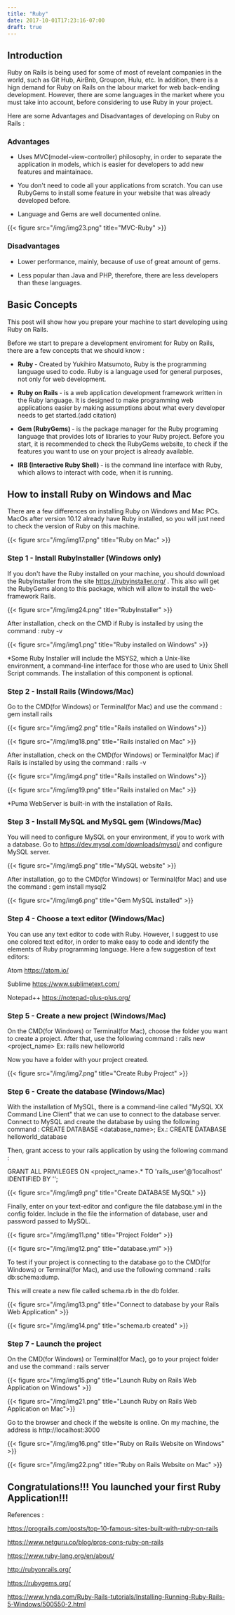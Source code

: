 ```yaml
---
title: "Ruby"
date: 2017-10-01T17:23:16-07:00
draft: true
---
```




<h2><strong>Introduction </strong></h2>

Ruby on Rails is being used for some of most of revelant companies in the world, such as Git Hub, AirBnb, Groupon, Hulu, etc.
In addition, there is a hign demand for Ruby on Rails on the labour market for web back-ending development. 
However, there are some languages in the market where you must take into account, before considering to use Ruby in your project.


Here are some Advantages and Disadvantages of developing on Ruby on Rails :

<h3><strong>Advantages</strong></h3>

- Uses MVC(model-view-controller) philosophy, in order to separate the application in models, which is easier for developers to add new features and maintainace.

- You don't need to code all your applications from scratch. You can use RubyGems to install some feature in your website that was already developed before.

- Language and Gems are well documented online.

{{< figure src="/img/img23.png" title="MVC-Ruby" >}}


<h3> <strong> Disadvantages </strong></h3>

- Lower performance, mainly, because of use of great amount of gems.

- Less popular than Java and PHP, therefore, there are less developers than these languages.


<h2> <strong>Basic Concepts </strong></h2>

This post will show how you prepare your machine to start developing using Ruby on Rails. 

Before we start to prepare a development enviroment for Ruby on Rails, there are a few concepts that we should know :

- <strong> Ruby </strong>- Created by Yukihiro Matsumoto, Ruby is the programming language used to code. Ruby is a language used for general purposes, not only for web development.

- <strong> Ruby on Rails </strong> -  is a web application development framework written in the Ruby language. It is designed to make programming web applications easier by making assumptions 
about what every developer needs to get started.(add citation)

- <strong> Gem (RubyGems) </strong>- is the package manager for the Ruby programing language that provides lots of libraries to your Ruby project. Before you start, it is recommended to check the RubyGems website,
to check if the features you want to use on your project is already available.

- <strong> IRB (Interactive Ruby Shell) </strong> - is the command line interface with Ruby, which allows to interact with code, when it is running.

<h2> <strong> How to install Ruby on Windows and Mac </strong> </h2>

There are a few differences on installing Ruby on Windows and Mac PCs. MacOs after version 10.12 already have Ruby installed, so you will just need to check the version of Ruby on this machine.

{{< figure src="/img/img17.png" title="Ruby on Mac" >}}

<h3> <strong> Step 1 - Install RubyInstaller (Windows only) </strong> </h3>

If you don't have the Ruby installed on your machine, you should download the RubyInstaller from the site https://rubyinstaller.org/ . 
This also will get the RubyGems along to this package, which will allow to install the web-framework Rails.

{{< figure src="/img/img24.png" title="RubyInstaller" >}}

After installation, check on the CMD if Ruby is installed by using the command : ruby -v

{{< figure src="/img/img1.png" title="Ruby installed on Windows" >}}


*Some Ruby Installer will include the MSYS2, which a Unix-like environment, a command-line interface for those who are used to Unix Shell Script commands. 
The installation of this component is optional.

<h3> <strong> Step 2 - Install Rails (Windows/Mac) </strong> </h3>

Go to the CMD(for Windows) or Terminal(for Mac) and use the command : gem install rails

{{< figure src="/img/img2.png" title="Rails installed on Windows">}}

{{< figure src="/img/img18.png" title="Rails installed on Mac" >}}

After installation, check on the CMD(for Windows) or Terminal(for Mac) if Rails is installed by using the command : rails -v

{{< figure src="/img/img4.png" title="Rails installed on Windows">}}

{{< figure src="/img/img19.png" title="Rails installed on Mac" >}}

*Puma WebServer is built-in with the installation of Rails.


<h3> <strong> Step 3 - Install MySQL and MySQL gem (Windows/Mac) </strong> </h3>


You will need to configure MySQL on your environment, if you to work with a database. Go to https://dev.mysql.com/downloads/mysql/ and configure MySQL server.

{{< figure src="/img/img5.png" title="MySQL website" >}}

After installation, go to the CMD(for Windows) or Terminal(for Mac) and use the command : gem install mysql2

{{< figure src="/img/img6.png" title="Gem MySQL installed" >}}

<h3> <strong> Step 4 - Choose a text editor (Windows/Mac) </strong> </h3>

You can use any text editor to code with Ruby. However, I suggest to use one colored text editor, in order to make easy to code and identify the elements of Ruby programming language.
Here a few suggestion of text editors:

Atom
https://atom.io/

Sublime
https://www.sublimetext.com/

Notepad++
https://notepad-plus-plus.org/

<h3> <strong> Step 5 - Create a new project (Windows/Mac) </strong> </h3>

On the CMD(for Windows) or Terminal(for Mac), choose the folder you want to create a project. After that, use the following command : rails new <project_name> Ex: rails new helloworld

Now you have a folder with your project created.

{{< figure src="/img/img7.png" title="Create Ruby Project" >}}


<h3> <strong> Step 6 - Create the database (Windows/Mac) </strong> </h3>

With the installation of MySQL, there is a command-line called "MySQL XX Command Line Client" that we can use to connect to the database server. Connect to MySQL and create the database 
by using the following command : 
CREATE DATABASE <database_name>; Ex.: CREATE DATABASE helloworld_database

Then, grant access to your rails application by using the following command :

GRANT ALL PRIVILEGES ON <project_name>.* TO 'rails_user'@'localhost' IDENTIFIED BY '<password>';

{{< figure src="/img/img9.png" title="Create DATABASE MySQL" >}}

Finally, enter on your text-editor and configure the file database.yml in the config folder. Include in the file the information of database, user and password passed to MySQL.

{{< figure src="/img/img11.png" title="Project Folder" >}}


{{< figure src="/img/img12.png" title="database.yml" >}}


To test if your project is connecting to the database go to the CMD(for Windows) or Terminal(for Mac), and use the following command : rails db:schema:dump.

This will create a new file called schema.rb in the db folder.

{{< figure src="/img/img13.png" title="Connect to database by your Rails Web Application" >}}

{{< figure src="/img/img14.png" title="schema.rb created" >}}

<h3> <strong> Step 7 - Launch the project </strong> </h3>

On the CMD(for Windows) or Terminal(for Mac), go to your project folder and use the command : rails server

{{< figure src="/img/img15.png" title="Launch Ruby on Rails Web Application on Windows" >}}

{{< figure src="/img/img21.png" title="Launch Ruby on Rails Web Application on Mac">}}

Go to the browser and check if the website is online. On my machine, the address is http://localhost:3000

{{< figure src="/img/img16.png" title="Ruby on Rails Website on Windows" >}}

{{< figure src="/img/img22.png" title="Ruby on Rails Website on Mac" >}}



<h2> <strong> Congratulations!!! You launched your first Ruby Application!!!  </strong> </h2>

References : 

https://prograils.com/posts/top-10-famous-sites-built-with-ruby-on-rails

https://www.netguru.co/blog/pros-cons-ruby-on-rails	

https://www.ruby-lang.org/en/about/

http://rubyonrails.org/

https://rubygems.org/

https://www.lynda.com/Ruby-Rails-tutorials/Installing-Running-Ruby-Rails-5-Windows/500550-2.html



